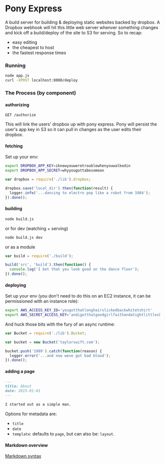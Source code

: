 # Pony Express

A build server for building & deploying static websites backed by dropbox. A Dropbox webhook will hit this little web server whenver something changes and kick off a build/deploy of the site to S3 for serving. So to recap:

* easy editing
* the cheapest to host
* the fastest response times

### Running

```bash
node app.js
curl -XPOST localhost:8080/deploy
```

### The Process (by component)

#### authorizing

`GET /authorize`

This will link the users' dropbox up with pony express. Pony will persist the user's app key in S3 so it can pull in changes as the user edits their dropbox. 

#### fetching

Set up your env:

```bash
export DROPBOX_APP_KEY=iknewyouweretroublewhenyouwalkedin
export DROPBOX_APP_SECRET=whyyougottabesomean
```

```javascript
var dropbox = require('./lib').dropbox;

dropbox.save('local_dir').then(function(result) {
  logger.info('...dancing to electro pop like a robot from 1984');
}).done();
```

#### building

```bash
node build.js
```

or for dev (watching + serving)

```bash
node build.js dev
```

or as a module

```javascript
var build = require('./build');

build('src', 'build').then(function() {
  console.log('I bet that you look good on the dance floor');
}).done();
```

#### deploying

Set up your env (you don't need to do this on an EC2 instance, it can be permissioned with an instance role):

```bash
export AWS_ACCESS_KEY_ID='yougotthatlonghairslickedbackwhitetshirt'
export AWS_SECRET_ACCESS_KEY='andigotthatgoodgirlfaithandatightlittleskirt'
```

And huck those bits with the fury of an async runtime:

```javascript
var Bucket = require('./lib').Bucket;

var bucket = new Bucket('taylorswift.com');

bucket.push('1989').catch(function(reason) {
  logger.error('...and now weve got bad blood');
}).done();
```

#### adding a page

```markdown
---
title: About
date: 2015-01-01
---

I started out as a simple man.
```

Options for metadata are:

* `title`
* `date`
* `template`: defaults to `page`, but can also be: `layout`.

#### Markdown overview

[Markdown syntax](http://daringfireball.net/projects/markdown/syntax)
